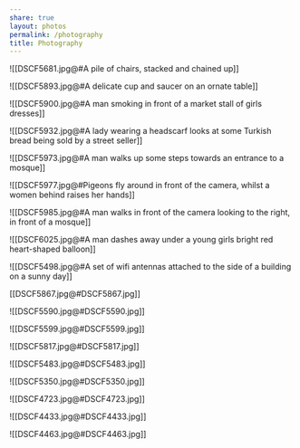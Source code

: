 ```yaml
---
share: true
layout: photos
permalink: /photography
title: Photography
---
```



![[DSCF5681.jpg@#A pile of chairs, stacked and chained up]]

![[DSCF5893.jpg@#A delicate cup and saucer on an ornate table]]

![[DSCF5900.jpg@#A man smoking in front of a market stall of girls dresses]]

![[DSCF5932.jpg@#A lady wearing a headscarf looks at some Turkish bread being sold by a street seller]]

![[DSCF5973.jpg@#A man walks up some steps towards an entrance to a mosque]]

![[DSCF5977.jpg@#Pigeons fly around in front of the camera, whilst a women behind raises her hands]]

![[DSCF5985.jpg@#A man walks in front of the camera looking to the right, in front of a mosque]]

![[DSCF6025.jpg@#A man dashes away under a young girls bright red heart-shaped balloon]]

![[DSCF5498.jpg@#A set of wifi antennas attached to the side of a building on a sunny day]]

[[DSCF5867.jpg@#DSCF5867.jpg]]

![[DSCF5590.jpg@#DSCF5590.jpg]]

![[DSCF5599.jpg@#DSCF5599.jpg]]

![[DSCF5817.jpg@#DSCF5817.jpg]]

![[DSCF5483.jpg@#DSCF5483.jpg]]

![[DSCF5350.jpg@#DSCF5350.jpg]]

![[DSCF4723.jpg@#DSCF4723.jpg]]

![[DSCF4433.jpg@#DSCF4433.jpg]]

![[DSCF4463.jpg@#DSCF4463.jpg]]